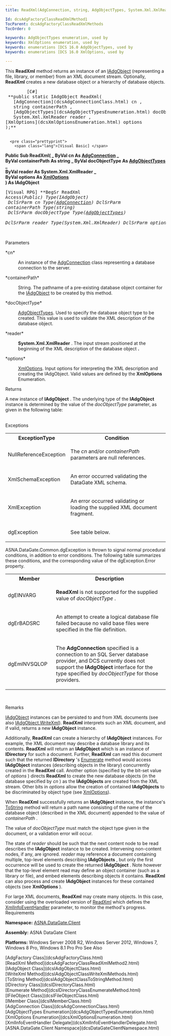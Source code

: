 ```yaml
---
title: ReadXml(AdgConnection, string, AdgObjectTypes, System.Xml.XmlReader, XmlOptions)

Id: dcsAdgFactoryClassReadXmlMethod1
TocParent: dcsAdgFactoryClassReadXmlMethods
TocOrder: 0

keywords: AdgObjectTypes enumeration, used by
keywords: XmlOptions enumeration, used by
keywords: enumerations [DCS 16.0 AdgObjectTypes, used by
keywords: enumerations [DCS 16.0 XmlOptions, used by

---
```


This **ReadXml** method returns an instance of an [IAdgObject](dcsIAdgObjectClass.html) (representing a file, library, or member) from an XML document stream. Optionally, **ReadXml** creates a new database object or a hierarchy of database objects.
<pre class="prettyprint">
        <span class="lang">[C#]</span>
 **public static IAdgObject ReadXml(
   [AdgConnection](dcsAdgConnectionClass.html) cn ,<br />   string containerPath ,
   [AdgObjectTypes](dcsAdgObjectTypesEnumeration.html) docObjectType ,    
   System.Xml.XmlReader reader ,<br />[XmlOptions](dcsXmlOptionsEnumeration.html) options
);** 
      </pre>
      <pre class="prettyprint">
        <span class="lang">[Visual Basic] </span>
 **Public Sub ReadXml( _
   ByVal cn As [AdgConnection](dcsAdgConnectionClass.html) _<br />   ByVal containerPath As string _
   ByVal docObjectType As [AdgObjectTypes](dcsAdgObjectTypesEnumeration.html) _<br />   ByVal reader As System.Xml.XmlReader _<br />   ByVal options As [XmlOptions](dcsXmlOptionsEnumeration.html)<br /> ) As IAdgObject** 
      </pre>
      <pre class="prettyprint">
        <span class="lang">[Visual RPG]</span>
 **BegSr ReadXml Access(*Public) Type(IAdgObject)<br />   DclSrParm cn Type([AdgConnection](dcsAdgConnectionClass.html))
   DclSrParm containerPath Type(*string)<br />   DclSrParm docObjectType Type([AdgObjectTypes](dcsAdgObjectTypesEnumeration.html))<br />   DclSrParm reader Type(System.Xml.XmlReader)
   DclSrParm options Type([XmlOptions](dcsXmlOptionsEnumeration.html))<br />**  
      </pre>

Parameters

<dl>
        <dt>
 *cn* 
        </dt>
        <dd>

An instance of the [AdgConnection](dcsAdgConnectionClass.html) class representing a database connection to the server.
</dd>
        <dt>
 *containerPath* 
        </dt>
        <dd>

String. The pathname of a pre-existing database object container for the [ IAdgObject](dcsIAdgObjectClass.html) to be created by this method.
</dd>
        <dt>
 *docObjectType* 
        </dt>
        <dd>

[AdgObjectTypes](dcsAdgObjectTypesEnumeration.html). Used to specify the database object type to be created. This value is used to validate the XML description of the database object.
</dd>
        <dt>
 *reader* 
        </dt>
        <dd>

**System.Xml.XmlReader** . The input stream positioned at the beginning of the XML description of the database object **.** 
</dd>
        <dt>
 *options* 
        </dt>
        <dd>

[XmlOptions](dcsXmlOptionsEnumeration.html). Input options for interpreting the XML description and creating the IAdgObject. Valid values are defined by the **XmlOptions** Enumeration.
</dd>
</dl>

Returns

A new instance of **IAdgObject** . The underlying type of the **IAdgObject** instance is determined by the value of the *docObjectType* parameter, as given in the following table: 
<table class="dtTABLE" id="Table4" style="border-spacing: 0px; x-cell-content-align: Top" height="0" cellspacing="0" x-use-null-cells="x-use-null-cells">
          <colgroup span="1">
            <col span="1" valign="top" style="FONT-WEIGHT: bold; WIDTH: 20%" />
            <col span="1" style="WIDTH: 70%" />
          </colgroup>
          <tr>
            <th colspan="1" rowspan="1">
							Value of *docObjectType* </th>
            <th colspan="1" rowspan="1">
							Type of **IAdgObject**  returned by **ReadXml** </th>
          </tr>
          <tr>
            <td colspan="1" rowspan="1">

Directory 
</td>
            <td colspan="1" rowspan="1">

[IDirectory](dcsIDirectoryClass.html) 
</td>
          </tr>
          <tr>
            <td colspan="1" rowspan="1">

File
</td>
            <td colspan="1" rowspan="1">

[IFileObject](dcsIFileObjectClass.html) 
</td>
          </tr>
          <tr>
            <td colspan="1" rowspan="1">

Member
</td>
            <td colspan="1" rowspan="1">

[IMember](dcsIMemberClass.html) 
</td>
          </tr>
</table>

Exceptions

<table class="dtTABLE" id="Table2" cellspacing="0">
          <colgroup span="1">
            <col align="middles" span="1" style="FONT-WEIGHT: bold" width="30%" />
            <col span="1" width="70%" />
          </colgroup>
          <tr>
            <th colspan="1" rowspan="1">
							ExceptionType</th>
            <th colspan="1" rowspan="1">
							Condition</th>
          </tr>
          <tr>
            <td colspan="1" rowspan="1">

NullReferenceException 
</td>
            <td colspan="1" rowspan="1">

The *cn* and/or *containerPath* parameters are null references. 
</td>
          </tr>
          <tr>
            <td colspan="1" rowspan="1">

XmlSchemaException
</td>
            <td colspan="1" rowspan="1">

An error occurred validating the DataGate XML schema.
</td>
          </tr>
          <tr>
            <td colspan="1" rowspan="1">

XmlException
</td>
            <td colspan="1" rowspan="1">

An error occurred validating or loading the supplied XML document fragment.
</td>
          </tr>
          <tr>
            <td colspan="1" rowspan="1">

dgException 
</td>
            <td colspan="1" rowspan="1">

See table below. 
</td>
          </tr>
</table>

ASNA.DataGate.Common.dgException is thrown to signal normal procedural conditions, in addition to error conditions. The following table summarizes these conditions, and the corresponding value of the dgException.Error property.
<br />

<table class="dtTABLE" id="Table3" cellspacing="0">
          <colgroup span="1">
            <col align="middles" span="1" style="FONT-WEIGHT: bold" width="30%" />
            <col span="1" width="70%" />
          </colgroup>
          <tr>
            <th colspan="1" rowspan="1">
							Member</th>
            <th colspan="1" rowspan="1">
							Description</th>
          </tr>
          <tr>
            <td colspan="1" rowspan="1">

dgEINVARG 
</td>
            <td colspan="1" rowspan="1">

**ReadXml** is not supported for the supplied value of *docObjectType* . 
</td>
          </tr>
          <tr>
            <td colspan="1" rowspan="1">

dgErBADSRC
</td>
            <td colspan="1" rowspan="1">

An attempt to create a logical database file failed because no valid base files were specified in the file definition. 
</td>
          </tr>
          <tr>
            <td colspan="1" rowspan="1">

dgEmINVSQLOP 
</td>
            <td colspan="1" rowspan="1">

The **AdgConnection** specified is a connection to an SQL Server database provider, and DCS currently does not support the **IAdgObject** interface for the type specified by *docObjectType* for those providers. 
</td>
          </tr>
</table>

<br />

Remarks

[IAdgObject](dcsIAdgObjectClass.html) instances can be persisted to and from XML documents (see also [IAdgObject.WriteXml](dcsIAdgObjectClassWriteXmlMethods.html)). **ReadXml** interprets such an XML document, and if valid, returns a new **IAdgObject** instance. 

Additionally, **ReadXml** can create a hierarchy of **IAdgObject** instances. For example, the XML document may describe a database library and its contents. **ReadXml** will return an **IAdgObject** which is an instance of **IDirectory** for such a document. Further, **ReadXml** can read this document such that the returned **IDirectory** 's [Enumerate](dcsIDirectoryClassEnumerateMethod.html) method would access **IAdgObject** instances (describing objects in the library) concurrently created in the **ReadXml** call. Another option (specified by the bit-set value of *options* ) directs **ReadXml** to create the new database objects (in the database specified by *cn* ) as the **IAdgObjects** are created from the XML stream. Other bits in *options* allow the creation of contained **IAdgObjects** to be discriminated by object type (see [ XmlOptions](dcsXmlOptionsEnumeration.html)).

When **ReadXml** successfully returns an **IAdgObject** instance, the instance's [ToString](dcsIAdgObjectClassToStringMethod.html) method will return a path name consisting of the name of the database object (described in the XML document) appended to the value of *containerPath* . 

The value of *docObjectType* must match the object type given in the document, or a validation error will occur. 

The state of *reader* should be such that the next content node to be read describes the **IAdgObject** instance to be created. Intervening non-content nodes, if any, are ignored. *reader* may reference a document containing multiple, top-level elements describing **IAdgObjects** , but only the first occurrence will be used to create the returned **IAdgObject** . Note however that the top-level element read may define an object container (such as a library or file), and embed elements describing objects it contains. **ReadXml** can also process and create **IAdgObject** instances for these contained objects (see **XmlOptions** ). 

For large XML documents, **ReadXml** may create many objects. In this case, consider using the overloaded version of [ ReadXml](dcsAdgFactoryClassReadXmlMethod2.html) which defines the [XmlInfoEventHandler](dcsXmlInfoEventHandlerDelegate.html) parameter, to monitor the method's progress. 
Requirements

<span> **Namespace:** [ASNA.DataGate.Client](dcsDataGateClientNamespace.html) </span> 

<span> **Assembly:** ASNA DataGate Client</span> 

<span> **Platforms:** Windows Server 2008 R2, Windows Server 2012, Windows 7, Windows 8 Pro, Windows 8.1 Pro</span> Pro
See Also

<dl />
      [AdgFactory Class](dcsAdgFactoryClass.html)
      <br />
      [ReadXml Method](dcsAdgFactoryClassReadXmlMethod2.html)
      <br />
      [IAdgObject Class](dcsIAdgObjectClass.html)
      <br />
      [WriteXml Method](dcsIAdgObjectClassWriteXmlMethods.html)
      <br />
      [ToString Method](dcsIAdgObjectClassToStringMethod.html)
      <br />
      [IDirectory Class](dcsIDirectoryClass.html)
      <br />
      [Enumerate Method](dcsIDirectoryClassEnumerateMethod.html)
      <br />
      [IFileObject Class](dcsIFileObjectClass.html)
      <br />
      [IMember Class](dcsIMemberClass.html)
      <br />
      [AdgConnection Class](dcsAdgConnectionClass.html)
      <br />
      [AdgObjectTypes Enumeration](dcsAdgObjectTypesEnumeration.html)
      <br />
      [XmlOptions Enumeration](dcsXmlOptionsEnumeration.html)
      <br />
      [XmlInfoEventHandler Delegate](dcsXmlInfoEventHandlerDelegate.html)
      <br />
      [ASNA.DataGate.Client Namespace](dcsDataGateClientNamespace.html)

